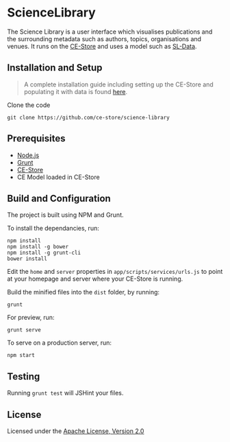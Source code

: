 # ScienceLibrary

The Science Library is a user interface which visualises publications and the surrounding metadata such as authors, topics, organisations and venues. It runs on the [CE-Store](https://github.com/ce-store/ce-store/) and uses a model such as [SL-Data](https://github.com/ce-store/sl-data).

## Installation and Setup

> A complete installation guide including setting up the CE-Store and populating it with data is found [here](https://github.com/ce-store/science-library/wiki/Complete-Installation-Guide).

Clone the code

```
git clone https://github.com/ce-store/science-library
```

## Prerequisites

* [Node.js](https://nodejs.org/en/)
* [Grunt](http://gruntjs.com/)
* [CE-Store](https://github.com/ce-store/ce-store/)
* CE Model loaded in CE-Store

## Build and Configuration

The project is built using NPM and Grunt.

To install the dependancies, run:

```
npm install
npm install -g bower
npm install -g grunt-cli
bower install
```

Edit the `home` and `server` properties in `app/scripts/services/urls.js` to point at your homepage and server where your CE-Store is running.

Build the minified files into the `dist` folder, by running:

```
grunt
```

For preview, run:

```
grunt serve
```

To serve on a production server, run:

```
npm start
```

## Testing

Running `grunt test` will JSHint your files.

## License

Licensed under the [Apache License, Version 2.0](https://github.com/ce-store/science-library/blob/master/LICENSE.md)

